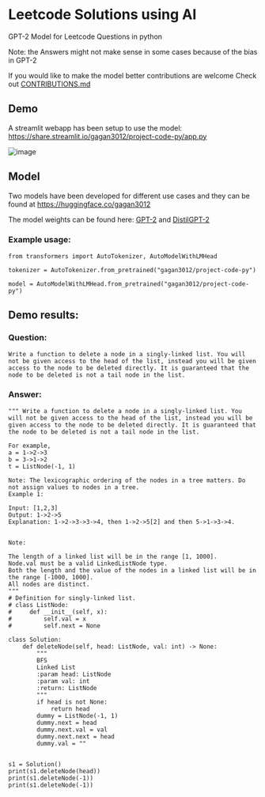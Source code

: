 # Leetcode Solutions using AI
GPT-2 Model for Leetcode Questions in python 

Note: the Answers might not make sense in some cases because of the bias in GPT-2

If you would like to make the model better contributions are welcome Check out [CONTRIBUTIONS.md](https://github.com/gagan3012/project-code-py/blob/master/CONTRIBUTIONS.md)
## Demo

A streamlit webapp has been setup to use the model: https://share.streamlit.io/gagan3012/project-code-py/app.py

![image](https://user-images.githubusercontent.com/49101362/110356042-e69e4780-804a-11eb-94c6-a47fa3cd66b3.png)


## Model

Two models have been developed for different use cases and they can be found at https://huggingface.co/gagan3012

The model weights can be found here: [GPT-2](https://huggingface.co/gagan3012/project-code-py) and [DistilGPT-2](https://huggingface.co/gagan3012/project-code-py-small)

### Example usage:
```
from transformers import AutoTokenizer, AutoModelWithLMHead

tokenizer = AutoTokenizer.from_pretrained("gagan3012/project-code-py")

model = AutoModelWithLMHead.from_pretrained("gagan3012/project-code-py")
```

## Demo results:

### Question:

```
Write a function to delete a node in a singly-linked list. You will not be given access to the head of the list, instead you will be given access to the node to be deleted directly. It is guaranteed that the node to be deleted is not a tail node in the list.
```

### Answer:

```
""" Write a function to delete a node in a singly-linked list. You will not be given access to the head of the list, instead you will be given access to the node to be deleted directly. It is guaranteed that the node to be deleted is not a tail node in the list.

For example,
a = 1->2->3
b = 3->1->2
t = ListNode(-1, 1)

Note: The lexicographic ordering of the nodes in a tree matters. Do not assign values to nodes in a tree.
Example 1:

Input: [1,2,3]
Output: 1->2->5
Explanation: 1->2->3->3->4, then 1->2->5[2] and then 5->1->3->4.


Note:

The length of a linked list will be in the range [1, 1000].
Node.val must be a valid LinkedListNode type.
Both the length and the value of the nodes in a linked list will be in the range [-1000, 1000].
All nodes are distinct.
"""
# Definition for singly-linked list.
# class ListNode:
#     def __init__(self, x):
#         self.val = x
#         self.next = None

class Solution:
    def deleteNode(self, head: ListNode, val: int) -> None:
        """
        BFS
        Linked List
        :param head: ListNode
        :param val: int
        :return: ListNode
        """
        if head is not None:
            return head
        dummy = ListNode(-1, 1)
        dummy.next = head
        dummy.next.val = val
        dummy.next.next = head
        dummy.val = ""


s1 = Solution()
print(s1.deleteNode(head))
print(s1.deleteNode(-1))
print(s1.deleteNode(-1))

   ```
